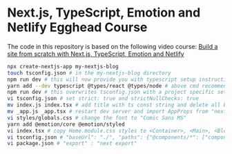 # Next.js, TypeScript, Emotion and Netlify Egghead Course

The code in this repository is based on the following video course:
[Build a site from scratch with Next.js, TypeScript, Emotion and Netlify](https://egghead.io/playlists/build-a-blog-with-next-js-typescript-emotion-and-netlify-adcc)

```bash
npx create-nextjs-app my-nextjs-blog
touch tsconfig.json # in the my-nextjs-blog directory
npm run dev # this will now provide you with typescript setup instructions
yarn add --dev typescript @types/react @types/node # above cmd recommends this
npm run dev # this overwrites tsconfig.json with a project specific setup
vi tsconfig.json # set strict: true and strictNullChecks: true
mv index.js index.tsx # add title with ts const string and delete all but title
mv _app.js _app.tsx # restart dev server and import AppProps from "next/app"
vi styles/globals.css # change the font to "Comic Sans MS"
yarn add @emotion/core @emotion/styled
vi index.tsx # copy Home.module.css styles to <Container>, <Main>, <BlogTitle>
vi tsconfig.json # "baseUrl": "./", "paths": {"@components/*": ["components/*"]}
vi package.json # "export" : "next export"
```
